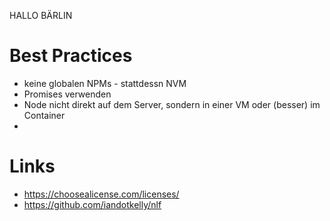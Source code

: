 HALLO BÄRLIN

# Best Practices

- keine globalen NPMs - stattdessn NVM
- Promises verwenden
- Node nicht direkt auf dem Server, sondern in einer VM oder (besser) im Container
-

# Links

- https://choosealicense.com/licenses/
- https://github.com/iandotkelly/nlf
